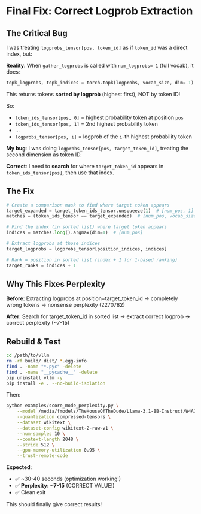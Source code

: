 # Final Fix: Correct Logprob Extraction

## The Critical Bug

I was treating `logprobs_tensor[pos, token_id]` as if `token_id` was a direct index, but:

**Reality**: When `gather_logprobs` is called with `num_logprobs=-1` (full vocab), it does:
```python
topk_logprobs, topk_indices = torch.topk(logprobs, vocab_size, dim=-1)
```

This returns tokens **sorted by logprob** (highest first), NOT by token ID!

So:
- `token_ids_tensor[pos, 0]` = highest probability token at position `pos`
- `token_ids_tensor[pos, 1]` = 2nd highest probability token
- ...
- `logprobs_tensor[pos, i]` = logprob of the `i`-th highest probability token

**My bug**: I was doing `logprobs_tensor[pos, target_token_id]`, treating the second dimension as token ID.

**Correct**: I need to **search** for where `target_token_id` appears in `token_ids_tensor[pos]`, then use that index.

## The Fix

```python
# Create a comparison mask to find where target token appears
target_expanded = target_token_ids_tensor.unsqueeze(1)  # [num_pos, 1]
matches = (token_ids_tensor == target_expanded)  # [num_pos, vocab_size]

# Find the index (in sorted list) where target token appears
indices = matches.long().argmax(dim=1)  # [num_pos]

# Extract logprobs at those indices
target_logprobs = logprobs_tensor[position_indices, indices]

# Rank = position in sorted list (index + 1 for 1-based ranking)
target_ranks = indices + 1
```

## Why This Fixes Perplexity

**Before**: Extracting logprobs at position=target_token_id → completely wrong tokens → nonsense perplexity (2270782)

**After**: Search for target_token_id in sorted list → extract correct logprob → correct perplexity (~7-15)

## Rebuild & Test

```bash
cd /path/to/vllm
rm -rf build/ dist/ *.egg-info
find . -name "*.pyc" -delete
find . -name "__pycache__" -delete
pip uninstall vllm -y
pip install -e . --no-build-isolation
```

Then:
```bash
python examples/score_mode_perplexity.py \
    --model /media/fmodels/TheHouseOfTheDude/Llama-3.1-8B-Instruct/W4A16/ \
    --quantization compressed-tensors \
    --dataset wikitext \
    --dataset-config wikitext-2-raw-v1 \
    --num-samples 10 \
    --context-length 2048 \
    --stride 512 \
    --gpu-memory-utilization 0.95 \
    --trust-remote-code
```

**Expected**:
- ✅ ~30-40 seconds (optimization working!)
- ✅ **Perplexity: ~7-15** (CORRECT VALUE!)
- ✅ Clean exit

This should finally give correct results!

